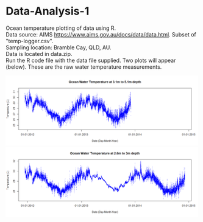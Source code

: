 # Data-Analysis-1

Ocean temperature plotting of data using R. <br />
Data source: AIMS https://www.aims.gov.au/docs/data/data.html. Subset of "temp-logger.csv". <br />
Sampling location: Bramble Cay, QLD, AU. <br />
Data is located in data.zip. <br />
Run the R code file with the data file supplied. Two plots will appear (below). These are the raw water temperature measurements. <br />


![](images/image1.png)
![](images/image2.png)
